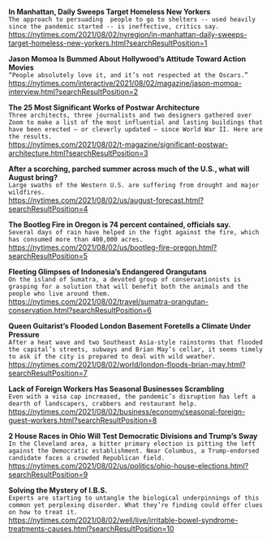 **In Manhattan, Daily Sweeps Target Homeless New Yorkers**\
`The approach to persuading  people to go to shelters -- used heavily  since the pandemic started -- is ineffective, critics say.`\
https://nytimes.com/2021/08/02/nyregion/in-manhattan-daily-sweeps-target-homeless-new-yorkers.html?searchResultPosition=1

**Jason Momoa Is Bummed About Hollywood’s Attitude Toward Action Movies**\
`“People absolutely love it, and it’s not respected at the Oscars.”`\
https://nytimes.com/interactive/2021/08/02/magazine/jason-momoa-interview.html?searchResultPosition=2

**The 25 Most Significant Works of Postwar Architecture**\
`Three architects, three journalists and two designers gathered over Zoom to make a list of the most influential and lasting buildings that have been erected — or cleverly updated — since World War II. Here are the results.`\
https://nytimes.com/2021/08/02/t-magazine/significant-postwar-architecture.html?searchResultPosition=3

**After a scorching, parched summer across much of the U.S., what will August bring?**\
`Large swaths of the Western U.S. are suffering from drought and major wildfires.`\
https://nytimes.com/2021/08/02/us/august-forecast.html?searchResultPosition=4

**The Bootleg Fire in Oregon is 74 percent contained, officials say.**\
`Several days of rain have helped in the fight against the fire, which has consumed more than 400,000 acres.`\
https://nytimes.com/2021/08/02/us/bootleg-fire-oregon.html?searchResultPosition=5

**Fleeting Glimpses of Indonesia’s Endangered Orangutans**\
`On the island of Sumatra, a devoted group of conservationists is grasping for a solution that will benefit both the animals and the people who live around them.`\
https://nytimes.com/2021/08/02/travel/sumatra-orangutan-conservation.html?searchResultPosition=6

**Queen Guitarist’s Flooded London Basement Foretells a Climate Under Pressure**\
`After a heat wave and two Southeast Asia-style rainstorms that flooded the capital’s streets, subways and Brian May’s cellar, it seems timely to ask if the city is prepared to deal with wild weather.`\
https://nytimes.com/2021/08/02/world/london-floods-brian-may.html?searchResultPosition=7

**Lack of Foreign Workers Has Seasonal Businesses Scrambling**\
`Even with a visa cap increased, the pandemic’s disruption has left a dearth of landscapers, crabbers and restaurant help.`\
https://nytimes.com/2021/08/02/business/economy/seasonal-foreign-guest-workers.html?searchResultPosition=8

**2 House Races in Ohio Will Test Democratic Divisions and Trump’s Sway**\
`In the Cleveland area, a bitter primary election is pitting the left against the Democratic establishment. Near Columbus, a Trump-endorsed candidate faces a crowded Republican field.`\
https://nytimes.com/2021/08/02/us/politics/ohio-house-elections.html?searchResultPosition=9

**Solving the Mystery of I.B.S.**\
`Experts are starting to untangle the biological underpinnings of this common yet perplexing disorder. What they’re finding could offer clues on how to treat it.`\
https://nytimes.com/2021/08/02/well/live/irritable-bowel-syndrome-treatments-causes.html?searchResultPosition=10

